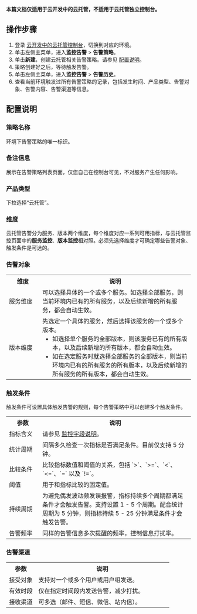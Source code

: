 **本篇文档仅适用于云开发中的云托管，不适用于云托管独立控制台。**

## 操作步骤

1. 登录 [云开发中的云托管控制台](https://console.cloud.tencent.com/tcb/service)，切换到对应的环境。
2. 单击左侧主菜单，进入**监控告警** > **告警策略**。
3. 单击**新建**，创建云托管相关告警策略。请参见 [配置说明](#set)。
4. 策略创建好之后，等待触发告警。
5. 单击左侧主菜单，进入**监控告警** > **告警历史**。
6. 查看当前环境触发过所有告警策略的记录，包括发生时间、产品类型、告警对象、告警内容、告警渠道等信息。

## 配置说明[](id:set)

### 策略名称
环境下告警策略的唯一标识。

### 备注信息
展示在告警策略列表页面，仅您自己在控制台可见，不对服务产生任何影响。

### 产品类型
下拉选择“云托管”。

### 维度
云托管告警分为服务、版本两个维度，每个维度对应一系列可用指标，与云托管监控页面中的**服务监控**、**版本监控**相对照。必须先选择维度才可确定哪些告警对象、触发条件是可选的。

### 告警对象
<table>
<tr>
<th style="width:18%">维度</th>
<th>说明</th>
</tr>
<tr>
<td >服务维度</td>
<td>可以选择具体的一个或多个服务。如选择全部服务，则当前环境内已有的所有服务，以及后续新增的所有服务，都会自动生效。</td>
</tr>
<tr>
<td>版本维度</td>
<td>先选定一个具体的服务，然后选择该服务的一个或多个版本。
<ul style="margin:0;list-style-type:disc;"><li>如选择单个服务的全部版本，则该服务已有的所有版本，以及后续新增的所有版本，都会自动生效。</li>
<li>如在选定服务时就选择全部服务的全部版本，则当前环境内已有的所有服务的所有版本，以及后续新增的所有服务的所有版本，都会自动生效。</li></ul>
</td>
</tr>
</table>



### 触发条件
触发条件可设置具体触发告警的规则，每个告警策略中可以创建多个触发条件。
<table>
<tr>
<th style="width:18%">参数</th>
<th>说明</th>
</tr>
<tr>
<td >指标含义</td>
<td>请参见 <a href = "https://cloud.tencent.com/document/product/1243/46131#.E7.9B.91.E6.8E.A7.E5.AD.97.E6.AE.B5.E8.AF.B4.E6.98.8E">监控字段说明</a>。</td>
</tr>
<tr>
<td>统计周期</td>
<td>间隔多久检查一次指标是否满足条件。目前仅支持 5 分钟。</td>
</tr>
<tr>
<td>比较条件</td>
<td>比较指标数值和阈值的关系，包括 `>`、`>=`、`<`、`<=`、`=` 以及 `!=`。</td>
</tr>
<tr>
<td>阈值</td>
<td>用于和指标比较的固定值。</td>
</tr>
<tr>
<td>持续周期</td>
<td>为避免偶发波动频发误报警，指标持续多个周期都满足条件才会触发告警。支持设置 1 - 5 个周期。配合统计周期为 5 分钟，则指标持续 5 - 25 分钟满足条件才会触发告警。</td>
</tr>
<tr>
<td>告警频率</td>
<td>同样的告警信息多次提醒的频率，控制信息打扰率。</td>
</tr>
</table>


### 告警渠道
<table>
<tr>
<th style="width:18%">参数</th>
<th>说明</th>
</tr>
<tr>
<td>接受对象</td>
<td>支持对一个或多个用户或用户组发送。</td>
</tr>
<tr>
<td>有效时段</td>
<td>仅在指定时间段内发送告警，减少打扰。</td>
</tr>
<tr>
<td>接收渠道</td>
<td>可多选（邮件、短信、微信、站内信）。</td>
</tr>
</table>


